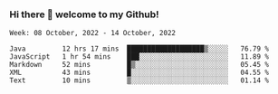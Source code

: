 ### Hi there 👋 welcome to my Github! 

<!--START_SECTION:waka-->
```text
Week: 08 October, 2022 - 14 October, 2022

Java         12 hrs 17 mins  ███████████████████▒░░░░░   76.79 % 
JavaScript   1 hr 54 mins    ███░░░░░░░░░░░░░░░░░░░░░░   11.89 % 
Markdown     52 mins         █▒░░░░░░░░░░░░░░░░░░░░░░░   05.45 % 
XML          43 mins         █░░░░░░░░░░░░░░░░░░░░░░░░   04.55 % 
Text         10 mins         ▒░░░░░░░░░░░░░░░░░░░░░░░░   01.14 % 
```
<!--END_SECTION:waka-->
